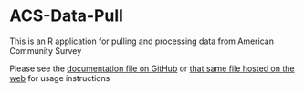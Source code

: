 # ACS-Data-Pull
This is an R application for pulling and processing data from American Community Survey

Please see the [documentation file on GitHub](doc_file.md) or [that same file hosted on the web](https://chusloj.github.io/ACS-Data-Pull/)
for usage instructions
